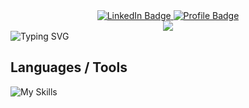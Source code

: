 
<div align="center">
   
</div>
<div 
class="sketchfab-embed-wrapper" 
align="center" >
    <a href="https://www.linkedin.com/in/shivanshu-suraj">
        <img src="https://img.shields.io/badge/LinkedIn-blue?style=for-the-badge&logo=linkedin&logoColor=white" alt="LinkedIn Badge"/>
    </a>
    <a href="https://github.com/CodeWithShivanshu">
        <img src="https://img.shields.io/badge/Profile%20Visitors-172B4D?style=for-the-badge&logo=Opsgenie&logoColor=white" alt="Profile Badge"/>
    </a>
    <div align="center">
        <a href="https://github.com/CodeWithShivanshu">
            <img src="https://github-readme-streak-stats.herokuapp.com/?user=CodeWithShivanshu&hide_border=true&card_width=338&theme=transparent" />
        </a>
    </div>

</div>
    <img style="" src="https://readme-typing-svg.demolab.com?font=Fira+Code&duration=3000&pause=500&lines=Hello+World!+;Hi%2C+I+am+Shivanshu" alt="Typing SVG" />

  

## Languages / Tools
<!-- <img height="25px" src="https://github.com/user-attachments/assets/ac26f7eb-e133-4343-8afb-cb0cd2fda676" /> -->

![My Skills](https://skillicons.dev/icons?i=python,java,ts,js,tailwind,react,nextjs,cs,nodejs,express,deno,flask,fastapi,netlify,cpp,androidstudio,mysql,flutter,github,linux,mongodb,arduino,supabase,firebase,docker,gcp,aws,git,php,c&theme=dark)
 






